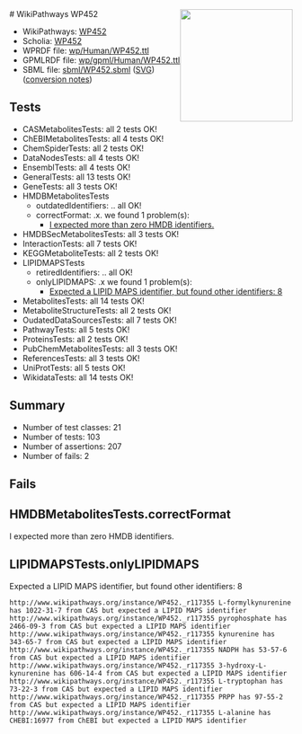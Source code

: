 <img style="float: right; width: 200px" src="../logo.png" />
# WikiPathways WP452

* WikiPathways: [WP452](https://identifiers.org/wikipathways:WP452)
* Scholia: [WP452](https://scholia.toolforge.org/wikipathways/WP452)
* WPRDF file: [wp/Human/WP452.ttl](../wp/Human/WP452.ttl)
* GPMLRDF file: [wp/gpml/Human/WP452.ttl](../wp/gpml/Human/WP452.ttl)
* SBML file: [sbml/WP452.sbml](../sbml/WP452.sbml) ([SVG](../sbml/WP452.svg)) ([conversion notes](../sbml/WP452.txt))

## Tests
* CASMetabolitesTests: all 2 tests OK!
* ChEBIMetabolitesTests: all 4 tests OK!
* ChemSpiderTests: all 2 tests OK!
* DataNodesTests: all 4 tests OK!
* EnsemblTests: all 4 tests OK!
* GeneralTests: all 13 tests OK!
* GeneTests: all 3 tests OK!
* HMDBMetabolitesTests
    * outdatedIdentifiers: .. all OK!
    * correctFormat: .x. we found 1 problem(s):
        * [I expected more than zero HMDB identifiers.](#ad154c1e)
* HMDBSecMetabolitesTests: all 3 tests OK!
* InteractionTests: all 7 tests OK!
* KEGGMetaboliteTests: all 2 tests OK!
* LIPIDMAPSTests
    * retiredIdentifiers: .. all OK!
    * onlyLIPIDMAPS: .x we found 1 problem(s):
        * [Expected a LIPID MAPS identifier, but found other identifiers: 8](#48cc60bf)
* MetabolitesTests: all 14 tests OK!
* MetaboliteStructureTests: all 2 tests OK!
* OudatedDataSourcesTests: all 7 tests OK!
* PathwayTests: all 5 tests OK!
* ProteinsTests: all 2 tests OK!
* PubChemMetabolitesTests: all 3 tests OK!
* ReferencesTests: all 3 tests OK!
* UniProtTests: all 5 tests OK!
* WikidataTests: all 14 tests OK!


## Summary

* Number of test classes: 21
* Number of tests: 103
* Number of assertions: 207
* Number of fails: 2

## Fails

<a name="ad154c1e" />

## HMDBMetabolitesTests.correctFormat

I expected more than zero HMDB identifiers.
<a name="48cc60bf" />

## LIPIDMAPSTests.onlyLIPIDMAPS

Expected a LIPID MAPS identifier, but found other identifiers: 8
```
http://www.wikipathways.org/instance/WP452._r117355 L-formylkynurenine has 1022-31-7 from CAS but expected a LIPID MAPS identifier
http://www.wikipathways.org/instance/WP452._r117355 pyrophosphate has 2466-09-3 from CAS but expected a LIPID MAPS identifier
http://www.wikipathways.org/instance/WP452._r117355 kynurenine has 343-65-7 from CAS but expected a LIPID MAPS identifier
http://www.wikipathways.org/instance/WP452._r117355 NADPH has 53-57-6 from CAS but expected a LIPID MAPS identifier
http://www.wikipathways.org/instance/WP452._r117355 3-hydroxy-L-kynurenine has 606-14-4 from CAS but expected a LIPID MAPS identifier
http://www.wikipathways.org/instance/WP452._r117355 L-tryptophan has 73-22-3 from CAS but expected a LIPID MAPS identifier
http://www.wikipathways.org/instance/WP452._r117355 PRPP has 97-55-2 from CAS but expected a LIPID MAPS identifier
http://www.wikipathways.org/instance/WP452._r117355 L-alanine has CHEBI:16977 from ChEBI but expected a LIPID MAPS identifier
```

